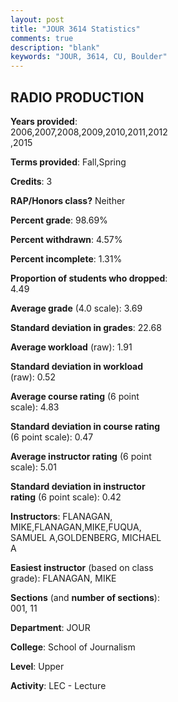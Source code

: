 ```yaml
---
layout: post
title: "JOUR 3614 Statistics"
comments: true
description: "blank"
keywords: "JOUR, 3614, CU, Boulder"
--- 
```

<head>
<script src="https://ajax.googleapis.com/ajax/libs/jquery/2.1.3/jquery.min.js"></script>
<script src="https://dl.dropboxusercontent.com/s/pc42nxpaw1ea4o9/highcharts.js?dl=0"></script>
<!-- <script src="../assets/js/highcharts.js"></script> -->
<style type="text/css">@font-face {
	font-family: "Bebas Neue";
	src: url(https://www.filehosting.org/file/details/544349/BebasNeue%20Regular.otf) format("opentype");
	}
	h1.Bebas { 
		font-family: "Bebas Neue", Verdana, Tahoma;
	}
</style>
</head>
<body>
	<div id="container" style="float: right; width: 45%; height: 88%; margin-left: 2.5%; margin-right: 2.5%;"></div>
	<script language="JavaScript">
		$(document).ready(function() {
		var chart = {type: 'column'};
		var title = {text: 'Grade Distribution'};
		var xAxis = {categories: ['A','B','C','D','F'],crosshair: true};
		var yAxis = {min: 0,title: {text: 'Percentage'}};
		var tooltip = {headerFormat: '<center><b><span style="font-size:20px">{point.key}</span></b></center>',
		               pointFormat: '<td style="padding:0"><b>{point.y:.1f}%</b></td>',
		               footerFormat: '</table>',shared: true,useHTML: true};
		var plotOptions = {column: {pointPadding: 0.0,borderWidth: 0}};  
		var credits = {enabled: false};var series= [{name: 'Percent',data: [80.95,16.33,2.72,0.0,0.0,]}];
		var json = {};
		json.chart = chart;
		json.title = title;
		json.tooltip = tooltip;
		json.xAxis = xAxis;
		json.yAxis = yAxis;  
		json.series = series;
		json.plotOptions = plotOptions;  
		json.credits = credits;
		$('#container').highcharts(json);
	});
	</script>
</body>
			   
## RADIO PRODUCTION

**Years provided**: 2006,2007,2008,2009,2010,2011,2012,2015

**Terms provided**: Fall,Spring

**Credits**: 3

**RAP/Honors class?** Neither

**Percent grade**: 98.69%

**Percent withdrawn**: 4.57%

**Percent incomplete**: 1.31%

**Proportion of students who dropped**: 4.49

**Average grade** (4.0 scale): 3.69

**Standard deviation in grades**: 22.68

**Average workload** (raw): 1.91

**Standard deviation in workload** (raw): 0.52

**Average course rating** (6 point scale): 4.83

**Standard deviation in course rating** (6 point scale): 0.47

**Average instructor rating** (6 point scale): 5.01

**Standard deviation in instructor rating** (6 point scale): 0.42

**Instructors**: FLANAGAN, MIKE,FLANAGAN,MIKE,FUQUA, SAMUEL A,GOLDENBERG, MICHAEL A

**Easiest instructor** (based on class grade): FLANAGAN, MIKE

**Sections** (and **number of sections**): 001, 11

**Department**: JOUR

**College**: School of Journalism

**Level**: Upper

**Activity**: LEC - Lecture
